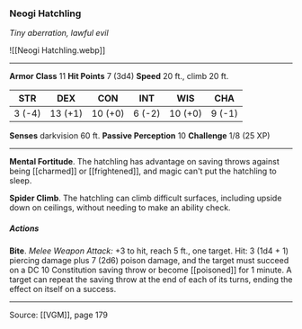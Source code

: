 ### Neogi Hatchling
_Tiny aberration, lawful evil_

![[Neogi Hatchling.webp]]




---

**Armor Class** 11
**Hit Points** 7 (3d4)
**Speed** 20 ft., climb 20 ft.

| STR     | DEX     | CON     | INT     | WIS     | CHA     |
|---------|---------|---------|---------|---------|---------|
| 3 (-4) | 13 (+1) | 10 (+0) | 6 (-2) | 10 (+0) | 9 (-1) |

**Senses** darkvision 60 ft.
**Passive Perception** 10
**Challenge** 1/8 (25 XP)

---

**Mental Fortitude**. The hatchling has advantage on saving throws against being [[charmed]] or [[frightened]], and magic can't put the hatchling to sleep.

**Spider Climb**. The hatchling can climb difficult surfaces, including upside down on ceilings, without needing to make an ability check.

##### Actions
**Bite**. _Melee Weapon Attack:_ +3 to hit, reach 5 ft., one target. Hit: 3 (1d4 + 1) piercing damage plus 7 (2d6) poison damage, and the target must succeed on a DC 10 Constitution saving throw or become [[poisoned]] for 1 minute. A target can repeat the saving throw at the end of each of its turns, ending the effect on itself on a success.


---

Source: [[VGM]], page 179